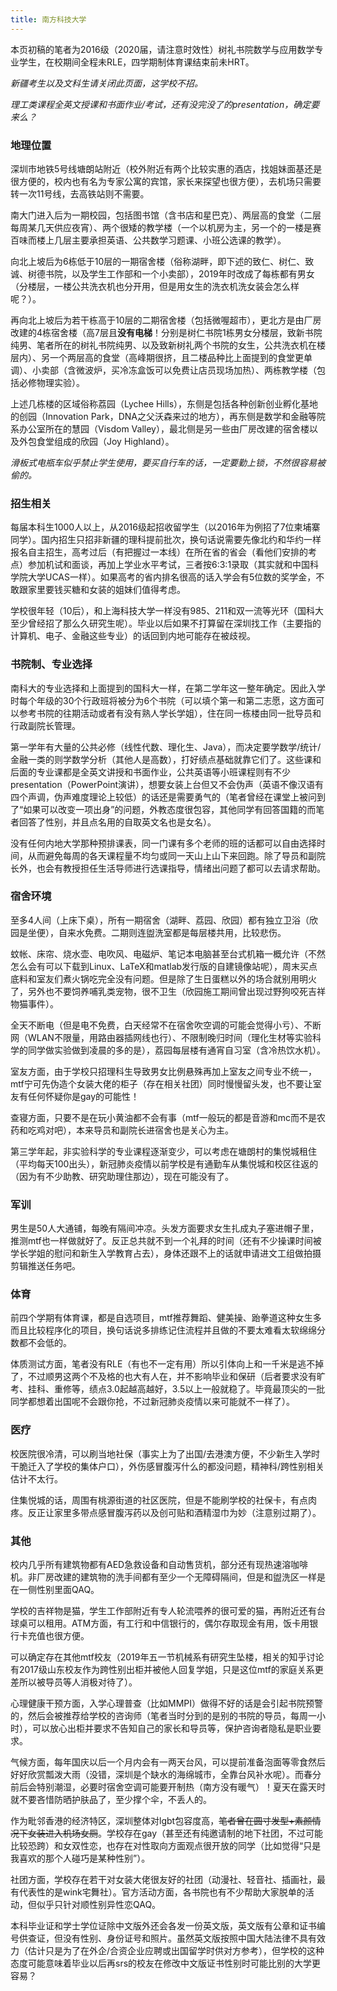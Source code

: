 ```yaml
---
title: 南方科技大学
---
```


本页初稿的笔者为2016级（2020届，请注意时效性）树礼书院数学与应用数学专业学生，在校期间全程未RLE，四学期制体育课结束前未HRT。

*新疆考生以及文科生请关闭此页面，这学校不招。*

*理工类课程全英文授课和书面作业/考试，还有没完没了的presentation，确定要来么？*

### 地理位置

深圳市地铁5号线塘朗站附近（校外附近有两个比较实惠的酒店，找姐妹面基还是很方便的，校内也有名为专家公寓的宾馆，家长来探望也很方便），去机场只需要转一次11号线，去高铁站则不需要。

南大门进入后为一期校园，包括图书馆（含书店和星巴克）、两层高的食堂（二层每周某几天供应夜宵）、两个很矮的教学楼（一个以机房为主，另一个的一楼是赛百味而楼上几层主要承担英语、公共数学习题课、小班公选课的教学）。

向北上坡后为6栋低于10层的一期宿舍楼（俗称湖畔，即下述的致仁、树仁、致诚、树德书院，以及学生工作部和一个小卖部），2019年时改成了每栋都有男女（分楼层，一楼公共洗衣机也分开用，但是用女生的洗衣机洗女装会怎么样呢？）。

再向北上坡后为若干栋高于10层的二期宿舍楼（包括微喔超市），更北方是由厂房改建的4栋宿舍楼（高7层且**没有电梯**！分别是树仁书院1栋男女分楼层，致新书院纯男、笔者所在的树礼书院纯男、以及致新树礼两个书院的女生，公共洗衣机在楼层内）、另一个两层高的食堂（高峰期很挤，且二楼品种比上面提到的食堂更单调）、小卖部（含微波炉，买冷冻盒饭可以免费让店员现场加热）、两栋教学楼（包括必修物理实验）。

上述几栋楼的区域俗称荔园（Lychee Hills），东侧是包括各种创新创业孵化基地的创园（Innovation Park，DNA之父沃森来过的地方），再东侧是数学和金融等院系办公室所在的慧园（Visdom Valley），最北侧是另一些由厂房改建的宿舍楼以及外包食堂组成的欣园（Joy Highland）。

*滑板式电瓶车似乎禁止学生使用，要买自行车的话，一定要勤上锁，不然很容易被偷的。*

### 招生相关

每届本科生1000人以上，从2016级起招收留学生（以2016年为例招了7位柬埔寨同学）。国内招生只招非新疆的理科提前批次，换句话说需要先像北约和华约一样报名自主招生，高考过后（有把握过一本线）在所在省的省会（看他们安排的考点）参加机试和面谈，再加上学业水平考试，三者按6:3:1录取（其实就和中国科学院大学UCAS一样）。如果高考的省内排名很高的话入学会有5位数的奖学金，不敢跟家里要钱买糖和女装的姐妹们值得考虑。

学校很年轻（10后），和上海科技大学一样没有985、211和双一流等光环（国科大至少曾经招了那么久研究生呢）。毕业以后如果不打算留在深圳找工作（主要指的计算机、电子、金融这些专业）的话回到内地可能存在被歧视。

### 书院制、专业选择

南科大的专业选择和上面提到的国科大一样，在第二学年这一整年确定。因此入学时每个年级的30个行政班将被分为6个书院（可以填个第一和第二志愿，这方面可以参考书院的往期活动或者有没有熟人学长学姐），住在同一栋楼由同一批导员和行政副院长管理。

第一学年有大量的公共必修（线性代数、理化生、Java），而决定要学数学/统计/金融一类的则学数学分析（其他人是高数），打好绩点基础就靠它们了。这些课和后面的专业课都是全英文讲授和书面作业，公共英语等小班课程则有不少presentation（PowerPoint演讲），想要女装上台但又不会伪声（英语不像汉语有四个声调，伪声难度理论上较低）的话还是需要勇气的（笔者曾经在课堂上被问到了“如果可以改变一项出身”的问题，外教态度很包容，其他同学有回答国籍的而笔者回答了性别，并且点名用的自取英文名也是女名）。

没有任何内地大学那种预排课表，同一门课有多个老师的班的话都可以自由选择时间，从而避免每周的各天课程量不均匀或同一天山上山下来回跑。除了导员和副院长外，也会有教授担任生活导师进行选课指导，情绪出问题了都可以去请求帮助。

### 宿舍环境

至多4人间（上床下桌），所有一期宿舍（湖畔、荔园、欣园）都有独立卫浴（欣园是坐便），自来水免费。二期则连盥洗室都是每层楼共用，比较悲伤。

蚊帐、床帘、烧水壶、电吹风、电磁炉、笔记本电脑甚至台式机箱一概允许（不然怎么会有可以下载到Linux、LaTeX和matlab发行版的自建镜像站呢），周末买点底料和室友们煮火锅吃完全没有问题。但是除了生日蛋糕以外的场合就别用明火了，另外也不要饲养哺乳类宠物，很不卫生（欣园施工期间曾出现过野狗咬死吉祥物猫事件）。

全天不断电（但是电不免费，白天经常不在宿舍吹空调的可能会觉得小亏）、不断网（WLAN不限量，用路由器插网线也行）、不限制晚归时间（理化生材等实验科学的同学做实验做到凌晨的多的是），荔园每层楼有通宵自习室（含冷热饮水机）。

室友方面，由于学校只招理科生导致男女比例悬殊再加上室友之间专业不统一，mtf宁可先伪造个女装大佬的柜子（存在相关社团）同时慢慢留头发，也不要让室友有任何怀疑你是gay的可能性！

查寝方面，只要不是在玩小黄油都不会有事（mtf一般玩的都是音游和mc而不是农药和吃鸡对吧），本来导员和副院长进宿舍也是关心为主。

第三学年起，非实验科学的专业课程逐渐变少，可以考虑在塘朗村的集悦城租住（平均每天100出头），新冠肺炎疫情以前学校是有通勤车从集悦城和校区往返的（因为有不少助教、研究助理住那边），现在可能没有了。

### 军训

男生是50人大通铺，每晚有隔间冲凉。头发方面要求女生扎成丸子塞进帽子里，推测mtf也一样做就好了。反正总共就不到一个礼拜的时间（还有不少操课时间被学长学姐的慰问和新生入学教育占去），身体还跟不上的话就申请进文工组做拍摄剪辑推送任务吧。

### 体育

前四个学期有体育课，都是自选项目，mtf推荐舞蹈、健美操、跆拳道这种女生多而且比较程序化的项目，换句话说多排练记住流程并且做的不要太难看太软绵绵分数都不会低的。

体质测试方面，笔者没有RLE（有也不一定有用）所以引体向上和一千米是逃不掉了，不过顺男这两个不及格的也大有人在，并不影响毕业和保研（后者要求没有旷考、挂科、重修等，绩点3.0起越高越好，3.5以上一般就稳了。毕竟最顶尖的一批同学都想着出国呢不会跟你抢，不过新冠肺炎疫情以来可能就不一样了）。

### 医疗

校医院很冷清，可以刷当地社保（事实上为了出国/去港澳方便，不少新生入学时干脆迁入了学校的集体户口），外伤感冒腹泻什么的都没问题，精神科/跨性别相关估计不太行。

住集悦城的话，周围有桃源街道的社区医院，但是不能刷学校的社保卡，有点肉疼。反正让家里多带点感冒腹泻药以及创可贴和酒精湿巾为妙（注意别过期了）。

### 其他

校内几乎所有建筑物都有AED急救设备和自动售货机，部分还有现热速溶咖啡机。非厂房改建的建筑物的洗手间都有至少一个无障碍隔间，但是和盥洗区一样是在一侧性别里面QAQ。

学校的吉祥物是猫，学生工作部附近有专人轮流喂养的很可爱的猫，再附近还有台球桌可以租用。ATM方面，有工行和中信银行的，偶尔存取现金有用，饭卡用银行卡充值也很方便。

可以确定存在其他mtf校友（2019年五一节机械系有研究生坠楼，相关的知乎讨论有2017级山东校友作为跨性别出柜并被他人回复学姐，只是这位mtf的家庭关系更差所以被导员等人消极对待了）。

心理健康干预方面，入学心理普查（比如MMPI）做得不好的话是会引起书院预警的，然后会被推荐给学校的咨询师（笔者当时分到的是别的书院的导员，每周一小时），可以放心出柜并要求不告知自己的家长和导员等，保护咨询者隐私是职业要求。

气候方面，每年国庆以后一个月内会有一两天台风，可以提前准备泡面等零食然后好好欣赏瓢泼大雨（没错，深圳是个缺水的海绵城市，全靠台风补水呢）。而春分前后会特别潮湿，必要时宿舍空调可能要开制热（南方没有暖气）！夏天在露天时就不要吝惜防晒护肤品了，至少撑个伞，不丢人的。

作为毗邻香港的经济特区，深圳整体对lgbt包容度高，~~笔者曾在圆寸发型+素颜情况下女装进入机场女厕~~。学校存在gay（甚至还有纯邀请制的地下社团，不过可能比较恐跨）和女双性恋，也存在对性取向方面观点很开放的同学（比如觉得“只是我喜欢的那个人碰巧是某种性别”）。

社团方面，学校存在若干对女装大佬很友好的社团（动漫社、轻音社、插画社，最有代表性的是wink宅舞社）。官方活动方面，各书院也有不少帮助大家脱单的活动，但似乎只针对顺性别异性恋QAQ。

本科毕业证和学士学位证除中文版外还会各发一份英文版，英文版有公章和证书编号供查证，但没有性别、身份证号和照片。虽然英文版按照中国大陆法律不具有效力（估计只是为了在外企/合资企业应聘或出国留学时供对方参考），但学校的这种态度可能意味着毕业以后再srs的校友在修改中文版证书性别时可能比别的大学更容易？
